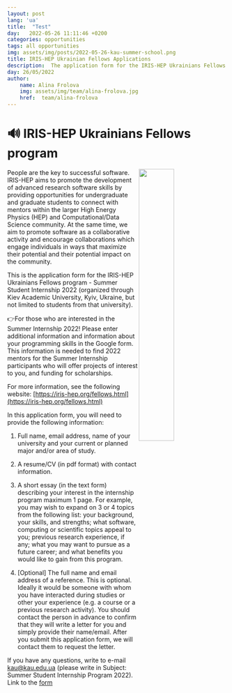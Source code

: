 ```yaml
---
layout: post
lang: 'ua'
title:  "Test"
day:   2022-05-26 11:11:46 +0200
categories: opportunities
tags: all opportunities 
img: assets/img/posts/2022-05-26-kau-summer-school.png
title: IRIS-HEP Ukrainian Fellows Applications
description:  The application form for the IRIS-HEP Ukrainians Fellows program - Summer Student Internship 2022!
day: 26/05/2022
author:
    name: Alina Frolova
    img: assets/img/team/alina-frolova.jpg
    href:  team/alina-frolova
---
```


# 🔊 IRIS-HEP Ukrainians Fellows program
<img align="right" src="{{site.baseurl}}/{{page.img}}" width="40%">
People are the key to successful software. IRIS-HEP aims to promote the development of advanced research software skills by providing opportunities for undergraduate and graduate students to connect with mentors within the larger High Energy Physics (HEP) and Computational/Data Science community. At the same time, we aim to promote software as a collaborative activity and encourage collaborations which engage individuals in ways that maximize their potential and their potential impact on the community.

This is the application form for the IRIS-HEP Ukrainians Fellows program - Summer Student Internship 2022 (organized through Kiev Academic University, Kyiv, Ukraine, but not limited to students from that university). 

👉For those who are interested in the Summer Internship 2022! Please enter additional information and information about your programming skills in the Google form.
This information is needed to find 2022 mentors for the Summer Internship participants who will offer projects of interest to you, and funding for scholarships.

For more information, see the following website: [https://iris-hep.org/fellows.html](https://iris-hep.org/fellows.html)

In this application form, you will need to provide the following information:

1. Full name, email address, name of your university and your current or planned major and/or area of study.

2. A resume/CV (in pdf format) with contact information.

3. A short essay (in the text form) describing your interest in the internship program maximum 1 page. For example, you may wish to expand on 3 or 4 topics from the following list: your background, your skills, and strengths;  what software, computing or scientific topics appeal to you; previous research experience, if any; what you may want to pursue as a future career; and what benefits you would like to gain from this program.

4. [Optional] The full name and email address of a reference. This is optional. Ideally it would be someone with whom you have interacted during studies or other your experience (e.g. a course or a previous research activity). You should contact the person in advance to confirm that they will write a letter for you and simply provide their name/email. After you submit this application form, we will contact them to request the letter.

If you have any questions, write to e-mail kau@kau.edu.ua (please write in Subject: Summer Student Internship Program 2022).
Link to the [form](https://docs.google.com/forms/d/e/1FAIpQLSevNJbaFLCFzAelrgiqie9_BL3iZ-7zDXzLmbv0DUuKdqjRCA/viewform)